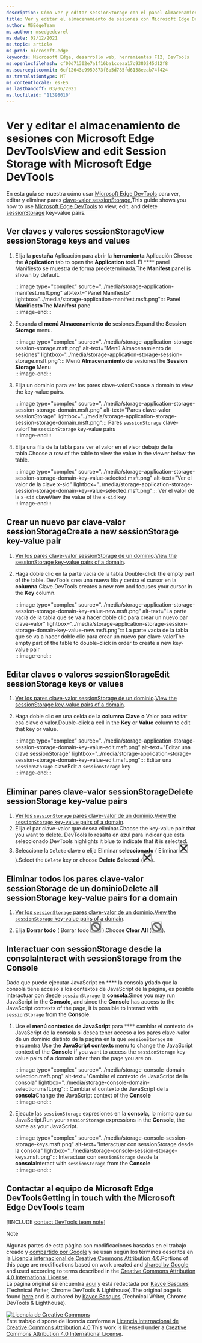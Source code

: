 ```yaml
---
description: Cómo ver y editar sessionStorage con el panel Almacenamiento de sesiones y la consola.
title: Ver y editar el almacenamiento de sesiones con Microsoft Edge DevTools
author: MSEdgeTeam
ms.author: msedgedevrel
ms.date: 02/12/2021
ms.topic: article
ms.prod: microsoft-edge
keywords: Microsoft Edge, desarrollo web, herramientas F12, DevTools
ms.openlocfilehash: cf00d71302e7a1f16ba1cceaa17c9380245d12f8
ms.sourcegitcommit: 6cf12643e9959873f8b5d785fd6158eeab74f424
ms.translationtype: MT
ms.contentlocale: es-ES
ms.lasthandoff: 03/06/2021
ms.locfileid: "11398010"
---
```

<!-- Copyright Kayce Basques 

   Licensed under the Apache License, Version 2.0 (the "License");
   you may not use this file except in compliance with the License.
   You may obtain a copy of the License at

       https://www.apache.org/licenses/LICENSE-2.0

   Unless required by applicable law or agreed to in writing, software
   distributed under the License is distributed on an "AS IS" BASIS,
   WITHOUT WARRANTIES OR CONDITIONS OF ANY KIND, either express or implied.
   See the License for the specific language governing permissions and
   limitations under the License.  -->

# <a name="view-and-edit-session-storage-with-microsoft-edge-devtools"></a><span data-ttu-id="c39ae-104">Ver y editar el almacenamiento de sesiones con Microsoft Edge DevTools</span><span class="sxs-lookup"><span data-stu-id="c39ae-104">View and edit Session Storage with Microsoft Edge DevTools</span></span>  

<span data-ttu-id="c39ae-105">En esta guía se muestra cómo usar [Microsoft Edge DevTools][MicrosoftEdgeDevTools] para ver, editar y eliminar pares [clave-valor sessionStorage.][MDNSessionStorage]</span><span class="sxs-lookup"><span data-stu-id="c39ae-105">This guide shows you how to use [Microsoft Edge DevTools][MicrosoftEdgeDevTools] to view, edit, and delete [sessionStorage][MDNSessionStorage] key-value pairs.</span></span>  

## <a name="view-sessionstorage-keys-and-values"></a><span data-ttu-id="c39ae-106">Ver claves y valores sessionStorage</span><span class="sxs-lookup"><span data-stu-id="c39ae-106">View sessionStorage keys and values</span></span>  

1.  <span data-ttu-id="c39ae-107">Elija la **pestaña** Aplicación para abrir la **herramienta** Aplicación.</span><span class="sxs-lookup"><span data-stu-id="c39ae-107">Choose the **Application** tab to open the **Application** tool.</span></span>  <span data-ttu-id="c39ae-108">El \*\*\*\* panel Manifiesto se muestra de forma predeterminada.</span><span class="sxs-lookup"><span data-stu-id="c39ae-108">The **Manifest** panel is shown by default.</span></span>  
    
    :::image type="complex" source="../media/storage-application-manifest.msft.png" alt-text="Panel Manifiesto" lightbox="../media/storage-application-manifest.msft.png":::
       <span data-ttu-id="c39ae-110">Panel **Manifiesto**</span><span class="sxs-lookup"><span data-stu-id="c39ae-110">The **Manifest** pane</span></span>  
    :::image-end:::  
    
1.  <span data-ttu-id="c39ae-111">Expanda el **menú Almacenamiento de** sesiones.</span><span class="sxs-lookup"><span data-stu-id="c39ae-111">Expand the **Session Storage** menu.</span></span>  
    
    :::image type="complex" source="../media/storage-application-storage-session-storage.msft.png" alt-text="Menú Almacenamiento de sesiones" lightbox="../media/storage-application-storage-session-storage.msft.png":::
       <span data-ttu-id="c39ae-113">Menú **Almacenamiento de** sesiones</span><span class="sxs-lookup"><span data-stu-id="c39ae-113">The **Session Storage** Menu</span></span>  
    :::image-end:::  
    
1.  <span data-ttu-id="c39ae-114">Elija un dominio para ver los pares clave-valor.</span><span class="sxs-lookup"><span data-stu-id="c39ae-114">Choose a domain to view the key-value pairs.</span></span>  
    
    :::image type="complex" source="../media/storage-application-storage-session-storage-domain.msft.png" alt-text="Pares clave-valor sessionStorage" lightbox="../media/storage-application-storage-session-storage-domain.msft.png":::
       <span data-ttu-id="c39ae-116">Pares `sessionStorage` clave-valor</span><span class="sxs-lookup"><span data-stu-id="c39ae-116">The `sessionStorage` key-value pairs</span></span>  
    :::image-end:::  
    
1.  <span data-ttu-id="c39ae-117">Elija una fila de la tabla para ver el valor en el visor debajo de la tabla.</span><span class="sxs-lookup"><span data-stu-id="c39ae-117">Choose a row of the table to view the value in the viewer below the table.</span></span>  
    
    :::image type="complex" source="../media/storage-application-storage-session-storage-domain-key-value-selected.msft.png" alt-text="Ver el valor de la clave x-sid" lightbox="../media/storage-application-storage-session-storage-domain-key-value-selected.msft.png":::
       <span data-ttu-id="c39ae-119">Ver el valor de la `x-sid` clave</span><span class="sxs-lookup"><span data-stu-id="c39ae-119">View the value of the `x-sid` key</span></span>  
    :::image-end:::  
    
## <a name="create-a-new-sessionstorage-key-value-pair"></a><span data-ttu-id="c39ae-120">Crear un nuevo par clave-valor sessionStorage</span><span class="sxs-lookup"><span data-stu-id="c39ae-120">Create a new sessionStorage key-value pair</span></span>  

1.  <span data-ttu-id="c39ae-121">[Ver los pares clave-valor sessionStorage de un dominio](#view-sessionstorage-keys-and-values).</span><span class="sxs-lookup"><span data-stu-id="c39ae-121">[View the sessionStorage key-value pairs of a domain](#view-sessionstorage-keys-and-values).</span></span>  
1.  <span data-ttu-id="c39ae-122">Haga doble clic en la parte vacía de la tabla.</span><span class="sxs-lookup"><span data-stu-id="c39ae-122">Double-click the empty part of the table.</span></span>  <span data-ttu-id="c39ae-123">DevTools crea una nueva fila y centra el cursor en la **columna** Clave.</span><span class="sxs-lookup"><span data-stu-id="c39ae-123">DevTools creates a new row and focuses your cursor in the **Key** column.</span></span>  
    
    :::image type="complex" source="../media/storage-application-storage-session-storage-domain-key-value-new.msft.png" alt-text="La parte vacía de la tabla que se va a hacer doble clic para crear un nuevo par clave-valor" lightbox="../media/storage-application-storage-session-storage-domain-key-value-new.msft.png":::
       <span data-ttu-id="c39ae-125">La parte vacía de la tabla que se va a hacer doble clic para crear un nuevo par clave-valor</span><span class="sxs-lookup"><span data-stu-id="c39ae-125">The empty part of the table to double-click in order to create a new key-value pair</span></span>  
    :::image-end:::  
    
## <a name="edit-sessionstorage-keys-or-values"></a><span data-ttu-id="c39ae-126">Editar claves o valores sessionStorage</span><span class="sxs-lookup"><span data-stu-id="c39ae-126">Edit sessionStorage keys or values</span></span>  

1.  <span data-ttu-id="c39ae-127">[Ver los pares clave-valor sessionStorage de un dominio](#view-sessionstorage-keys-and-values).</span><span class="sxs-lookup"><span data-stu-id="c39ae-127">[View the sessionStorage key-value pairs of a domain](#view-sessionstorage-keys-and-values).</span></span>  
1.  <span data-ttu-id="c39ae-128">Haga doble clic en una celda de la **columna Clave** **o** Valor para editar esa clave o valor.</span><span class="sxs-lookup"><span data-stu-id="c39ae-128">Double-click a cell in the **Key** or **Value** column to edit that key or value.</span></span>  
    
    :::image type="complex" source="../media/storage-application-storage-session-storage-domain-key-value-edit.msft.png" alt-text="Editar una clave sessionStorage" lightbox="../media/storage-application-storage-session-storage-domain-key-value-edit.msft.png":::
       <span data-ttu-id="c39ae-130">Editar una `sessionStorage` clave</span><span class="sxs-lookup"><span data-stu-id="c39ae-130">Edit a `sessionStorage` key</span></span>  
    :::image-end:::  
    
## <a name="delete-sessionstorage-key-value-pairs"></a><span data-ttu-id="c39ae-131">Eliminar pares clave-valor sessionStorage</span><span class="sxs-lookup"><span data-stu-id="c39ae-131">Delete sessionStorage key-value pairs</span></span>  

1.  <span data-ttu-id="c39ae-132">[Ver los `sessionStorage` pares clave-valor de un dominio](#view-sessionstorage-keys-and-values).</span><span class="sxs-lookup"><span data-stu-id="c39ae-132">[View the `sessionStorage` key-value pairs of a domain](#view-sessionstorage-keys-and-values).</span></span>  
1.  <span data-ttu-id="c39ae-133">Elija el par clave-valor que desea eliminar.</span><span class="sxs-lookup"><span data-stu-id="c39ae-133">Choose the key-value pair that you want to delete.</span></span>  <span data-ttu-id="c39ae-134">DevTools lo resalta en azul para indicar que está seleccionado.</span><span class="sxs-lookup"><span data-stu-id="c39ae-134">DevTools highlights it blue to indicate that it is selected.</span></span>  
1.  <span data-ttu-id="c39ae-135">Seleccione la `Delete` clave o elija Eliminar **seleccionado** \( Eliminar ![ seleccionado ][ImageDeleteIcon] \).</span><span class="sxs-lookup"><span data-stu-id="c39ae-135">Select the `Delete` key or choose **Delete Selected** \(![Delete Selected][ImageDeleteIcon]\).</span></span>  
    
## <a name="delete-all-sessionstorage-key-value-pairs-for-a-domain"></a><span data-ttu-id="c39ae-136">Eliminar todos los pares clave-valor sessionStorage de un dominio</span><span class="sxs-lookup"><span data-stu-id="c39ae-136">Delete all sessionStorage key-value pairs for a domain</span></span>  

1.  <span data-ttu-id="c39ae-137">[Ver los `sessionStorage` pares clave-valor de un dominio](#view-sessionstorage-keys-and-values).</span><span class="sxs-lookup"><span data-stu-id="c39ae-137">[View the `sessionStorage` key-value pairs of a domain](#view-sessionstorage-keys-and-values).</span></span>  
1.  <span data-ttu-id="c39ae-138">Elija **Borrar todo** \( Borrar todo ![ ][ImageClearIcon] \).</span><span class="sxs-lookup"><span data-stu-id="c39ae-138">Choose **Clear All** \(![Clear All][ImageClearIcon]\).</span></span>  
    
## <a name="interact-with-sessionstorage-from-the-console"></a><span data-ttu-id="c39ae-139">Interactuar con sessionStorage desde la consola</span><span class="sxs-lookup"><span data-stu-id="c39ae-139">Interact with sessionStorage from the Console</span></span>  

<span data-ttu-id="c39ae-140">Dado que puede ejecutar JavaScript en \*\*\*\* la consola **y**dado que la consola tiene acceso a los contextos de JavaScript de la página, es posible interactuar con desde `sessionStorage` la **consola**.</span><span class="sxs-lookup"><span data-stu-id="c39ae-140">Since you may run JavaScript in the **Console**, and since the **Console** has access to the JavaScript contexts of the page, it is possible to interact with `sessionStorage` from the **Console**.</span></span>  

1.  <span data-ttu-id="c39ae-141">Use el **menú contextos de JavaScript** para \*\*\*\* cambiar el contexto de JavaScript de la consola si desea tener acceso a los pares clave-valor de un dominio distinto de la página en la que `sessionStorage` se encuentra.</span><span class="sxs-lookup"><span data-stu-id="c39ae-141">Use the **JavaScript contexts** menu to change the JavaScript context of the **Console** if you want to access the `sessionStorage` key-value pairs of a domain other than the page you are on.</span></span>  
    
    :::image type="complex" source="../media/storage-console-domain-selection.msft.png" alt-text="Cambiar el contexto de JavaScript de la consola" lightbox="../media/storage-console-domain-selection.msft.png":::
       <span data-ttu-id="c39ae-143">Cambiar el contexto de JavaScript de la **consola**</span><span class="sxs-lookup"><span data-stu-id="c39ae-143">Change the JavaScript context of the **Console**</span></span>  
    :::image-end:::  
    
1.  <span data-ttu-id="c39ae-144">Ejecute las `sessionStorage` expresiones en la **consola,** lo mismo que su JavaScript.</span><span class="sxs-lookup"><span data-stu-id="c39ae-144">Run your `sessionStorage` expressions in the **Console**, the same as your JavaScript.</span></span>  
    
    :::image type="complex" source="../media/storage-console-session-storage-keys.msft.png" alt-text="Interactuar con sessionStorage desde la consola" lightbox="../media/storage-console-session-storage-keys.msft.png":::
       <span data-ttu-id="c39ae-146">Interactuar con `sessionStorage` desde la **consola**</span><span class="sxs-lookup"><span data-stu-id="c39ae-146">Interact with `sessionStorage` from the **Console**</span></span>  
    :::image-end:::  
    
## <a name="getting-in-touch-with-the-microsoft-edge-devtools-team"></a><span data-ttu-id="c39ae-147">Contactar al equipo de Microsoft Edge DevTools</span><span class="sxs-lookup"><span data-stu-id="c39ae-147">Getting in touch with the Microsoft Edge DevTools team</span></span>  

[!INCLUDE [contact DevTools team note](../includes/contact-devtools-team-note.md)]  

<!-- image links -->  

[ImageClearIcon]: ../media/clear-icon.msft.png  
[ImageDeleteIcon]: ../media/delete-icon.msft.png  

<!-- links -->  

[MicrosoftEdgeDevTools]: ../../devtools-guide-chromium/index.md "Herramientas para desarrolladores de Microsoft Edge (Chromium) | Microsoft Docs"  

[MDNSessionStorage]: https://developer.mozilla.org/docs/Web/API/Window/sessionStorage "Window.sessionStorage | MDN"  

> [!NOTE]
> <span data-ttu-id="c39ae-150">Algunas partes de esta página son modificaciones basadas en el trabajo creado y [compartido por Google][GoogleSitePolicies] y se usan según los términos descritos en la [Licencia internacional de Creative Commons Attribution 4.0][CCA4IL].</span><span class="sxs-lookup"><span data-stu-id="c39ae-150">Portions of this page are modifications based on work created and [shared by Google][GoogleSitePolicies] and used according to terms described in the [Creative Commons Attribution 4.0 International License][CCA4IL].</span></span>  
> <span data-ttu-id="c39ae-151">La página original se encuentra [aquí](https://developers.google.com/web/tools/chrome-devtools/storage/sessionstorage) y está redactada por [Kayce Basques][KayceBasques] \(Technical Writer, Chrome DevTools \& Lighthouse\).</span><span class="sxs-lookup"><span data-stu-id="c39ae-151">The original page is found [here](https://developers.google.com/web/tools/chrome-devtools/storage/sessionstorage) and is authored by [Kayce Basques][KayceBasques] \(Technical Writer, Chrome DevTools \& Lighthouse\).</span></span>  

[![Licencia de Creative Commons][CCby4Image]][CCA4IL]  
<span data-ttu-id="c39ae-153">Este trabajo dispone de licencia conforme a [Licencia internacional de Creative Commons Attribution 4.0][CCA4IL].</span><span class="sxs-lookup"><span data-stu-id="c39ae-153">This work is licensed under a [Creative Commons Attribution 4.0 International License][CCA4IL].</span></span>  

[CCA4IL]: https://creativecommons.org/licenses/by/4.0  
[CCby4Image]: https://i.creativecommons.org/l/by/4.0/88x31.png  
[GoogleSitePolicies]: https://developers.google.com/terms/site-policies  
[KayceBasques]: https://developers.google.com/web/resources/contributors/kaycebasques  

